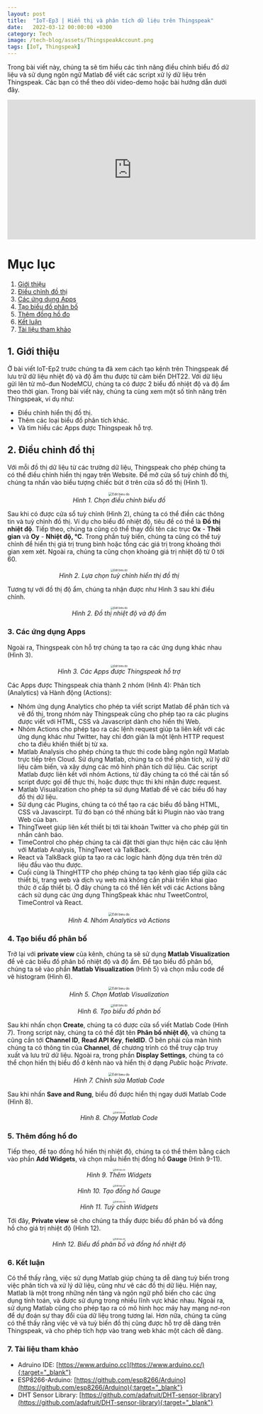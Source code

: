 ```yaml
---
layout: post
title:  "IoT-Ep3 | Hiển thị và phân tích dữ liệu trên Thingspeak"
date:   2022-03-12 00:00:00 +0300
category: Tech
image: /tech-blog/assets/ThingspeakAccount.png
tags: [IoT, Thingspeak]
---
```

Trong bài viết này, chúng ta sẽ tìm hiểu các tính năng điều chỉnh biểu đồ dữ liệu và sử dụng ngôn ngữ Matlab để viết các script xử lý dữ liệu trên Thingspeak. Các bạn có thể theo dõi video-demo hoặc bài hướng dẫn dưới đây.

<p align="center">
<iframe width="560" height="315" src="https://www.youtube.com/embed/Xu68phWUE6Q" title="YouTube video player" frameborder="0" allow="accelerometer; autoplay; clipboard-write; encrypted-media; gyroscope; picture-in-picture" allowfullscreen></iframe>
</p>

# Mục lục
1. [Giới thiệu](#Section1)
2. [Điều chỉnh đồ thị](#Section2)
3. [Các ứng dụng Apps](#Section3)
4. [Tạo biểu đồ phân bố](#Section4)
5. [Thêm đồng hồ đo](#Section5)
6. [Kết luận](#Section6)
7. [Tài liệu tham khảo](#Section7)

## 1. Giới thiệu <a name="Section1"></a>
Ở bài viết IoT-Ep2 trước chúng ta đã xem cách tạo kênh trên Thingspeak để lưu trữ dữ liệu nhiệt độ và độ ẩm thu được từ cảm biến DHT22. Với dữ liệu gửi lên từ mô-đun NodeMCU, chúng ta có được 2 biểu đồ nhiệt độ và độ ẩm theo thời gian.
Trong bài viết này, chúng ta cùng xem một số tính năng trên Thingspeak, ví dụ như:
- Điều chỉnh hiển thị đồ thị.
- Thêm các loại biểu đồ phân tích khác.
- Và tìm hiểu các Apps được Thingspeak hỗ trợ.

## 2. Điều chỉnh đồ thị <a name="Section2"></a>
Với mỗi đồ thị dữ liệu từ các trường dữ liệu, Thingspeak cho phép chúng ta có thể điều chỉnh hiển thị ngay trên Website. Để mở cửa sổ tuỳ chỉnh đồ thị, chúng ta nhấn vào biểu tượng chiếc bút ở trên cửa sổ đồ thị (Hình 1).
<p align="center">
  <img alt="Edit bieu do" src="/tech-blog/assets/EditBieuDo.png" style="zoom:50%">
  <br>
    <em>Hình 1. Chọn điều chỉnh biểu đồ</em>
</p>

Sau khi có được cửa sổ tuỳ chỉnh (Hình 2), chúng ta có thể điền các thông tin và tuỳ chỉnh đồ thị. Ví dụ cho biểu đồ nhiệt độ, tiêu đề có thể là **Đồ thị nhiệt độ**. Tiếp theo, chúng ta cũng có thể thay đổi tên các trục **Ox** - **Thời gian** và **Oy** - **Nhiệt độ, °C**. Trong phần tuỳ biến, chúng ta cũng có thể tuỳ chỉnh để hiển thị giá trị trung bình hoặc tổng các giá trị trong khoảng thời gian xem xét. Ngoài ra, chúng ta cũng chọn khoảng giá trị nhiệt độ từ 0 tới 60.
<p align="center">
  <img alt="Edit bieu do" src="/tech-blog/assets/FieldOptions.png" style="zoom:40%">
  <br>
    <em>Hình 2. Lựa chọn tuỳ chỉnh hiển thị đồ thị</em>
</p>

Tương tự với đồ thị độ ẩm, chúng ta nhận được như Hình 3 sau khi điều chỉnh.
<p align="center">
  <img alt="Edit bieu do" src="/tech-blog/assets/DoThi.png" style="zoom:40%">
  <br>
    <em>Hình 2. Đồ thị nhiệt độ và độ ẩm</em>
</p>

### 3. Các ứng dụng Apps<a name="Section3"></a>
Ngoài ra, Thingspeak còn hỗ trợ chúng ta tạo ra các ứng dụng khác nhau (Hình 3).
<p align="center">
  <img alt="Edit bieu do" src="/tech-blog/assets/ThingspeakApps.png" style="zoom:40%">
  <br>
    <em>Hình 3. Các Apps được Thingspeak hỗ trợ</em>
</p>

Các Apps được Thingspeak chia thành 2 nhóm (Hình 4): Phân tích (Analytics) và Hành động (Actions):
- Nhóm ứng dụng Analytics cho phép ta viết script Matlab để phân tích và vẽ đồ thị, trong nhóm này Thingspeak cũng cho phép tạo ra các plugins được viết với HTML, CSS và Javascript dành cho hiển thị Web.
- Nhóm Actions cho phép tạo ra các lệnh request giúp ta liên kết với các ứng dụng khác như Twitter, hay chỉ đơn giản là một lệnh HTTP request cho ta điều khiển thiết bị từ xa.
- Matlab Analysis cho phép chúng ta thực thi code bằng ngôn ngữ Matlab trực tiếp trên Cloud. Sử dụng Matlab, chúng ta có thể phân tích, xử lý dữ liệu cảm biến, và xây dựng các mô hình phân tích dữ liệu. Các script Matlab được liên kết với nhóm Actions, từ đây chúng ta có thể cài tần số script được gọi để thực thi, hoặc được thực thi khi nhận được request.
- Matlab Visualization cho phép ta sử dụng Matlab để vẽ các biểu đồ hay đồ thị dữ liệu.
- Sử dụng các Plugins, chúng ta có thể tạo ra các biểu đồ bằng HTML, CSS và Javascirpt. Từ đó bạn có thể nhúng bất kì Plugin nào vào trang Web của bạn.
- ThingTweet giúp liên kết thiết bị tới tài khoản Twitter và cho phép gửi tin nhắn cảnh báo.
- TimeControl cho phép chúng ta cài đặt thời gian thực hiện các câu lệnh với Matlab Analysis, ThingTweet và TalkBack.
- React và TalkBack giúp ta tạo ra các logic hành động dựa trên trên dữ liệu đầu vào thu được.
- Cuối cùng là ThingHTTP cho phép chúng ta tạo kênh giao tiếp giữa các thiết bị, trang web và dịch vụ web mà không cần phải triển khai giao thức ở cấp thiết bị.  Ở đây chúng ta có thể liên kết với các Actions bằng cách sử dụng các ứng dụng ThingSpeak khác như TweetControl, TimeControl và React.
<p align="center">
  <img alt="Edit bieu do" src="/tech-blog/assets/ThingspeakApps2.png" style="zoom:50%">
  <br>
    <em>Hình 4. Nhóm Analytics và Actions</em>
</p>

### 4. Tạo biểu đồ phân bố <a name="Section5"></a>
Trở lại với **private view** của kênh, chúng ta sẽ sử dụng **Matlab Visualization** để vẽ các biểu đồ phân bố nhiệt độ và độ ẩm. Để tạo biểu đồ phân bố, chúng ta sẽ vào phần **Matlab Visualization** (Hình 5) và chọn mẫu code để vẽ histogram (Hình 6).
<p align="center">
  <img alt="Edit bieu do" src="/tech-blog/assets/MatlabVisualization.png" style="zoom:50%">
  <br>
    <em>Hình 5. Chọn Matlab Visualization</em>
</p>

<p align="center">
  <img alt="Edit bieu do" src="/tech-blog/assets/MatlabVisualization2.png" style="zoom:40%">
  <br>
    <em>Hình 6. Tạo biểu đồ phân bố</em>
</p>

Sau khi nhấn chọn **Create**, chúng ta có được cửa sổ viết Matlab Code (Hình 7). Trong script này, chúng ta có thể đặt tên **Phân bố nhiệt độ**, và chúng ta cũng cần tới **Channel ID**, **Read API Key**, **fieldID**. Ở bên phải của màn hình chúng ta có thông tin của **Channel**, để chương trình có thể truy cập truy xuất và lưu trữ dữ liệu. Ngoài ra, trong phần **Display Settings**, chúng ta có thể chọn hiển thị biểu đồ ở kênh nào và hiển thị ở dạng *Public* hoặc *Private*.
<p align="center">
  <img alt="Edit bieu do" src="/tech-blog/assets/MatlabVisualization3.png" style="zoom:50%">
  <br>
    <em>Hình 7. Chỉnh sửa Matlab Code</em>
</p>

Sau khi nhấn **Save and Rung**, biểu đồ được hiển thị ngay dưới Matlab Code (Hình 8).
<p align="center">
  <img alt="Edit bieu do" src="/tech-blog/assets/MatlabVisualization4.png" style="zoom:30%">
  <br>
    <em>Hình 8. Chạy Matlab Code</em>
</p>

### 5. Thêm đồng hồ đo
Tiếp theo, để tạo đồng hồ hiển thị nhiệt độ, chúng ta có thể thêm bằng cách vào phần **Add Widgets**, và chọn mẫu hiển thị đồng hồ **Gauge** (Hình 9-11).
<p align="center">
  <img alt="Edit bieu do" src="/tech-blog/assets/MatlabVisualization5.png" style="zoom:30%">
  <br>
    <em>Hình 9. Thêm Widgets</em>
</p>
<p align="center">
  <img alt="Edit bieu do" src="/tech-blog/assets/MatlabVisualization6.png" style="zoom:30%">
  <br>
    <em>Hình 10. Tạo đồng hồ Gauge</em>
</p>
<p align="center">
  <img alt="Edit bieu do" src="/tech-blog/assets/MatlabVisualization7.png" style="zoom:30%">
  <br>
    <em>Hình 11. Tuỳ chỉnh Widgets</em>
</p>

Tới đây, **Private view** sẽ cho chúng ta thấy được biểu đồ phân bố và đồng hồ cho giá trị nhiệt độ (Hình 12).
<p align="center">
  <img alt="Edit bieu do" src="/tech-blog/assets/MatlabVisualization8.png" style="zoom:30%">
  <br>
    <em>Hình 12. Biểu đồ phân bố và đồng hồ nhiệt độ</em>
</p>

### 6. Kết luận
Có thể thấy rằng, việc sử dụng Matlab giúp chúng ta dễ dàng tuỳ biến trong việc phân tích và xử lý dữ liệu, cũng như vẽ các đồ thị dữ liệu.
Hiện nay, Matlab là một trong những nền tảng và ngôn ngữ phổ biến cho các ứng dụng tính toán, và được sử dụng trong nhiều lĩnh vực khác nhau. Ngoài ra, sử dụng Matlab cũng cho phép tạo ra có mô hình học máy hay mạng nơ-ron để dự đoán sự thay đổi của dữ liệu trong tương lai.
Hơn nữa, chúng ta cũng có thể thấy rằng việc vẽ và tuỳ biến đồ thị cũng được hỗ trợ dễ dàng trên Thingspeak, và cho phép tích hợp vào trang web khác một cách dễ dàng.

### 7. Tài liệu tham khảo <a name="Section6"></a>
- Adruino IDE: [https://www.arduino.cc](https://www.arduino.cc/){:target="_blank"}
- ESP8266-Arduino: [https://github.com/esp8266/Arduino](https://github.com/esp8266/Arduino){:target="_blank"}
- DHT Sensor Library: [https://github.com/adafruit/DHT-sensor-library](https://github.com/adafruit/DHT-sensor-library){:target="_blank"}